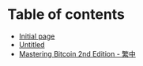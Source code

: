 # Table of contents

* [Initial page](README.md)
* [Untitled](untitled.md)
* [Mastering Bitcoin 2nd Edition - 繁中](readme.asciidoc.md)

